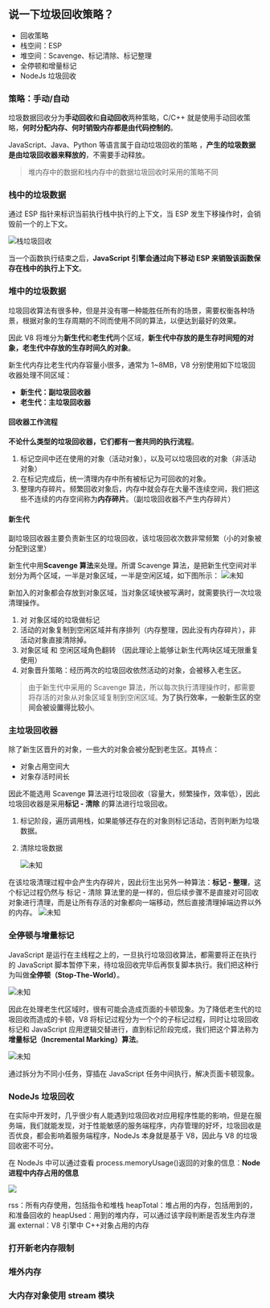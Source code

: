 ## 说一下垃圾回收策略？

- 回收策略
- 栈空间：ESP
- 堆空间：Scavenge、标记清除、标记整理
- 全停顿和增量标记
- NodeJs 垃圾回收

### 策略：手动/自动

垃圾数据回收分为**手动回收**和**自动回收**两种策略，C/C++ 就是使用手动回收策略，**何时分配内存、何时销毁内存都是由代码控制的**。

JavaScript、Java、Python 等语言属于自动垃圾回收的策略 ，**产生的垃圾数据是由垃圾回收器来释放的**，不需要手动释放。

> 堆内存中的数据和栈内存中的数据垃圾回收时采用的策略不同

### 栈中的垃圾数据

通过 ESP 指针来标识当前执行栈中执行的上下文，当 ESP 发生下移操作时，会销毁前一个的上下文。

![栈垃圾回收](https://user-images.githubusercontent.com/53052047/80282385-b5bf6780-8743-11ea-80ef-637a58a738ff.png)

当一个函数执行结束之后，**JavaScript 引擎会通过向下移动 ESP 来销毁该函数保存在栈中的执行上下文**。

### 堆中的垃圾数据

垃圾回收算法有很多种，但是并没有哪一种能胜任所有的场景，需要权衡各种场景，根据对象的生存周期的不同而使用不同的算法，以便达到最好的效果。

因此 V8 将堆分为**新生代**和**老生代**两个区域，**新生代中存放的是生存时间短的对象，老生代中存放的生存时间久的对象**。

新生代内存比老生代内存容量小很多，通常为 1~8MB，V8 分别使用如下垃圾回收器处理不同区域：

- **新生代：副垃圾回收器**
- **老生代：主垃圾回收器**

#### 回收器工作流程

**不论什么类型的垃圾回收器，它们都有一套共同的执行流程**。

1. 标记空间中还在使用的对象（活动对象），以及可以垃圾回收的对象（非活动对象）
2. 在标记完成后，统一清理内存中所有被标记为可回收的对象。
3. 整理内存碎片。频繁回收对象后，内存中就会存在大量不连续空间，我们把这些不连续的内存空间称为**内存碎片**。（副垃圾回收器不产生内存碎片）

#### 新生代

副垃圾回收器主要负责新生区的垃圾回收，该垃圾回收次数非常频繁（小的对象被分配到这里）

新生代中用**Scavenge 算法**来处理。所谓 Scavenge 算法，是把新生代空间对半划分为两个区域，一半是对象区域，一半是空闲区域，如下图所示：
![未知](https://user-images.githubusercontent.com/53052047/80282392-bfe16600-8743-11ea-9514-fc12938285b0.png)

新加入的对象都会存放到对象区域，当对象区域快被写满时，就需要执行一次垃圾清理操作。

1. 对 对象区域的垃圾做标记
2. 活动的对象复制到空闲区域并有序排列（内存整理，因此没有内存碎片），非活动对象直接清除掉。
3. 对象区域 和 空闲区域角色翻转 （因此理论上能够让新生代两块区域无限重复使用）
4. 对象晋升策略：经历两次的垃圾回收依然活动的对象，会被移入老生区。

> 由于新生代中采用的 Scavenge 算法，所以每次执行清理操作时，都需要将存活的对象从对象区域复制到空闲区域。**为了执行效率，一般新生区的空间会被设置得比较小**。

### 主垃圾回收器

除了新生区晋升的对象，一些大的对象会被分配到老生区。其特点：

- 对象占用空间大
- 对象存活时间长

因此不能选用 Scavenge 算法进行垃圾回收（容量大，频繁操作，效率低），因此垃圾回收器是采用**标记 - 清除** 的算法进行垃圾回收。

1. 标记阶段，遍历调用栈，如果能够还存在的对象则标记活动，否则判断为垃圾数据。
2. 清除垃圾数据

   ![未知](https://user-images.githubusercontent.com/53052047/80282397-c839a100-8743-11ea-9a66-8a1497f3485d.png)

在该垃圾清理过程中会产生内存碎片，因此衍生出另外一种算法：**标记 - 整理**，这个标记过程仍然与 标记 - 清除 算法里的是一样的，但后续步骤不是直接对可回收对象进行清理，而是让所有存活的对象都向一端移动，然后直接清理掉端边界以外的内存。
![未知](https://user-images.githubusercontent.com/53052047/80282402-ccfe5500-8743-11ea-9ab6-b943ecf5d5fb.png)

### 全停顿与增量标记

JavaScript 是运行在主线程之上的，一旦执行垃圾回收算法，都需要将正在执行的 JavaScript 脚本暂停下来，待垃圾回收完毕后再恢复脚本执行。我们把这种行为叫做**全停顿（Stop-The-World）**。

![未知](https://user-images.githubusercontent.com/53052047/80282406-d091dc00-8743-11ea-9b93-7afe46738b07.png)

因此在处理老生代区域时，很有可能会造成页面的卡顿现象。为了降低老生代的垃圾回收而造成的卡顿，V8 将标记过程分为一个个的子标记过程，同时让垃圾回收标记和 JavaScript 应用逻辑交替进行，直到标记阶段完成，我们把这个算法称为**增量标记（Incremental Marking）算法**。

![未知](https://user-images.githubusercontent.com/53052047/80282408-d38ccc80-8743-11ea-900f-d28174d0a641.png)

通过拆分为不同小任务，穿插在 JavaScript 任务中间执行，解决页面卡顿现象。

### NodeJs 垃圾回收

在实际中开发时，几乎很少有人能遇到垃圾回收对应用程序性能的影响，但是在服务端，我们就能发现，对于性能敏感的服务端程序，内存管理的好坏，垃圾回收是否优良，都会影响着服务端程序，NodeJs 本身就是基于 V8，因此与 V8 的垃圾回收密不可分。

在 NodeJs 中可以通过查看 process.memoryUsage()返回的对象的信息：**Node 进程中内存占用的信息**

![](./../img/浏览器/V8堆.jpg)

rss：所有内存使用，包括指令和堆栈
heapTotal：堆占用的内存，包括用到的，和准备回收的
heapUsed：用到的堆内存，可以通过该字段判断是否发生内存泄漏
external：V8 引擎中 C++对象占用的内存

### 打开新老内存限制

### 堆外内存

### 大内存对象使用 stream 模块
